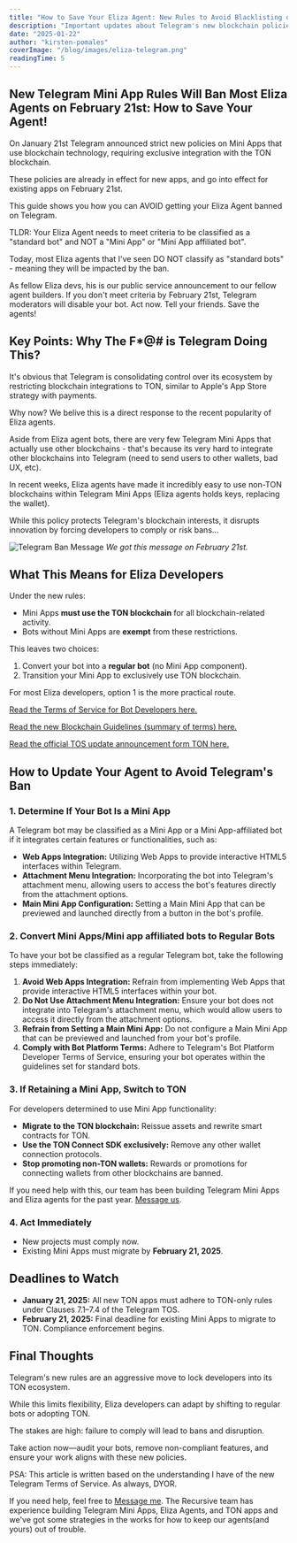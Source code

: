 ```yaml
---
title: "How to Save Your Eliza Agent: New Rules to Avoid Blacklisting on Telegram"
description: "Important updates about Telegram's new blockchain policies and how they affect Eliza agents"
date: "2025-01-22"
author: "kirsten-pomales"
coverImage: "/blog/images/eliza-telegram.png"
readingTime: 5
---
```


## New Telegram Mini App Rules Will Ban Most Eliza Agents on February 21st: How to Save Your Agent!

On January 21st Telegram announced strict new policies on Mini Apps that use blockchain technology, requiring exclusive integration with the TON blockchain. 

These policies are already in effect for new apps, and go into effect for existing apps on February 21st. 

This guide shows you how you can AVOID getting your Eliza Agent banned on Telegram.

TLDR: Your Eliza Agent needs to meet criteria to be classified as a "standard bot" and NOT a "Mini App" or "Mini App affiliated bot". 

Today, most Eliza agents that I've seen DO NOT classify as "standard bots" - meaning they will be impacted by the ban. 

As fellow Eliza devs, his is our public service announcement to our fellow agent builders. If you don't meet criteria by February 21st, Telegram moderators will disable your bot. Act now. Tell your friends. Save the agents!

## Key Points: Why The F*@# is Telegram Doing This?

It's obvious that Telegram is consolidating control over its ecosystem by restricting blockchain integrations to TON, similar to Apple's App Store strategy with payments. 

Why now? We belive this is a direct response to the recent popularity of Eliza agents. 

Aside from Eliza agent bots, there are very few Telegram Mini Apps that actually use other blockchains - that's because its very hard to integrate other blockchains into Telegram (need to send users to other wallets, bad UX, etc). 

In recent weeks, Eliza agents have made it incredibly easy to use non-TON blockchains within Telegram Mini Apps (Eliza agents holds keys, replacing the wallet).

While this policy protects Telegram's blockchain interests, it disrupts innovation by forcing developers to comply or risk bans...

![Telegram Ban Message](/blog/images/ban.jpeg)
*We got this message on February 21st.*

## What This Means for Eliza Developers

Under the new rules:

- Mini Apps **must use the TON blockchain** for all blockchain-related activity.
- Bots without Mini Apps are **exempt** from these restrictions.

This leaves two choices:

1. Convert your bot into a **regular bot** (no Mini App component).
2. Transition your Mini App to exclusively use TON blockchain.

For most Eliza developers, option 1 is the more practical route. 

[Read the Terms of Service for Bot Developers here.](https://telegram.org/tos/bot-developers)

[Read the new Blockchain Guidelines (summary of terms) here.](https://core.telegram.org/bots/blockchain-guidelines)

[Read the official TOS update announcement form TON here.](https://x.com/TON_Ventures/status/1881705636154765509)

## How to Update Your Agent to Avoid Telegram's Ban

### 1. **Determine If Your Bot Is a Mini App**
A Telegram bot may be classified as a Mini App or a Mini App-affiliated bot if it integrates certain features or functionalities, such as:

- **Web Apps Integration:** Utilizing Web Apps to provide interactive HTML5 interfaces within Telegram.
- **Attachment Menu Integration:** Incorporating the bot into Telegram's attachment menu, allowing users to access the bot's features directly from the attachment options.
- **Main Mini App Configuration:** Setting a Main Mini App that can be previewed and launched directly from a button in the bot's profile.

### 2. **Convert Mini Apps/Mini app affiliated bots to Regular Bots**
To have your bot be classified as a regular Telegram bot, take the following steps immediately:

1. **Avoid Web Apps Integration:** Refrain from implementing Web Apps that provide interactive HTML5 interfaces within your bot.
2. **Do Not Use Attachment Menu Integration:** Ensure your bot does not integrate into Telegram's attachment menu, which would allow users to access it directly from the attachment options.
3. **Refrain from Setting a Main Mini App:** Do not configure a Main Mini App that can be previewed and launched from your bot's profile.
4. **Comply with Bot Platform Terms:** Adhere to Telegram's Bot Platform Developer Terms of Service, ensuring your bot operates within the guidelines set for standard bots.

### 3. **If Retaining a Mini App, Switch to TON**

For developers determined to use Mini App functionality:

- **Migrate to the TON blockchain:** Reissue assets and rewrite smart contracts for TON.
- **Use the TON Connect SDK exclusively:** Remove any other wallet connection protocols.
- **Stop promoting non-TON wallets:** Rewards or promotions for connecting wallets from other blockchains are banned.

If you need help with this, our team has been building Telegram Mini Apps and Eliza agents for the past year. [Message us](https://t.me/hellokirsten).

### 4. **Act Immediately**

- New projects must comply now.
- Existing Mini Apps must migrate by **February 21, 2025**.

## Deadlines to Watch

- **January 21, 2025:** All new TON apps must adhere to TON-only rules under Clauses 7.1–7.4 of the Telegram TOS.
- **February 21, 2025:** Final deadline for existing Mini Apps to migrate to TON. Compliance enforcement begins.

## Final Thoughts

Telegram's new rules are an aggressive move to lock developers into its TON ecosystem. 

While this limits flexibility, Eliza developers can adapt by shifting to regular bots or adopting TON. 

The stakes are high: failure to comply will lead to bans and disruption.

Take action now—audit your bots, remove non-compliant features, and ensure your work aligns with these new policies.

PSA: This article is written based on the understanding I have of the new Telegram Terms of Service. As always, DYOR. 

If you need help, feel free to [Message me](https://t.me/hellokirsten). The Recursive team has experience building Telegram Mini Apps, Eliza Agents, and TON apps and we've got some strategies in the works for how to keep our agents(and yours) out of trouble. 